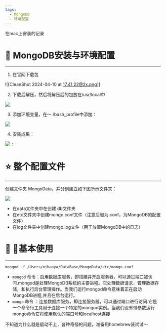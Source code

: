 ```yaml
---
tags:
  - MongoDB
  - 环境配置
---
```

在mac上安装的记录
# 🌲 MongoDB安装与环境配置
---
1. 在官网下载包

![[CleanShot 2024-04-10 at 17.41.22@2x.png]]

2. 下载后解压，然后将解压后的包放在/usr/local中

![](https://cdn.nlark.com/yuque/0/2022/png/25369650/1651236992124-53eb10cc-bac0-4e27-a219-d7d1e1da3792.png)

3. 添加环境变量，在～./bash_profile中添加：

![](https://cdn.nlark.com/yuque/0/2022/png/25369650/1651236799164-c36e944b-6cf2-488f-9c66-baf42795320e.png)

4. 安装成果：

![](https://cdn.nlark.com/yuque/0/2022/png/25369650/1651237193508-40c44220-e440-4b4f-8c82-8597abe2de03.png)：
# ⭐️ 整个配置文件
----
创建文件夹 MongoData，并分别建立如下图所示文件夹：

![](https://cdn.nlark.com/yuque/0/2022/png/25369650/1651237867996-78c6a381-6742-448e-8acf-0c95aca71179.png)

- 在data文件夹中在创建 db文件夹
- 在etc文件夹中创建mongo.conf文件（注意后缀为.conf，为MongoDB的配置文件）
- 在log文件夹中创建mongo.log文件（用于放置MongoDB中的日志）
# 🤖 🍃基本使用
---

```shell
mongod -f /Users/nihaoya/DataBase/MongoData/etc/mongo.conf
```

- `mongod` 命令：启用数据库服务，即搭建并开启服务器，可以通过端口被访问.mongod是处理MongoDB系统的主要进程。它处理数据请求，管理数据存储，和执行后台管理操作。当我们运行mongod命令意味着正在启动MongoDB进程,并且在后台运行。
- `mongo` 命令 ：连接数据库服务，即连接服务器，可以通过端口进行访问.它是一个命令行工具用于连接一个特定的mongod实例。当我们没有带参数运行mongo命令它将使用默认的端口号和localhost连接

  



不知道为什么就是启动不上，各种奇怪的问题，准备用homebrew装试试～